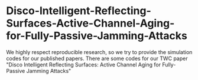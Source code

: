 # Disco-Intelligent-Reflecting-Surfaces-Active-Channel-Aging-for-Fully-Passive-Jamming-Attacks
We highly respect reproducible research, so we try to provide the simulation codes for our published papers. There are some codes for our TWC paper "Disco Intelligent Reflecting Surfaces: Active Channel Aging for Fully-Passive Jamming Attacks"
